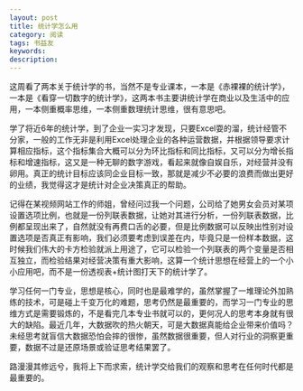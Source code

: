 ```yaml
---
layout: post
title: 统计学怎么用
category: 阅读
tags: 书益友
keywords:  
description: 
---
```


这周看了两本关于统计学的书，当然不是专业课本，一本是《赤裸裸的统计学》，一本是《看穿一切数字的统计学》，这两本书主要讲统计学在商业以及生活中的应用，一本侧重概率思维，一本侧重数理统计思维，很有意思吧。

学了将近6年的统计学，到了企业一实习才发现，只要Excel耍的溜，统计经管不分家，一般的工作无非是利用Excel处理企业的各种运营数据，并根据领导要求计算相应指标，这个指标集合大概可以分为环比指标和同比指标，又可以分为增长指标和增速指标，这又是一种无聊的数字游戏，看起来就像自娱自乐，对经营并没有卵用。真正的统计目标应该同企业目标一致，那就是减少不必要的浪费而做出更好的业绩，我觉得这才是统计对企业决策真正的帮助。

记得在某视频网站工作的师姐，曾经问过我一个问题，公司给了她男女会员对某项设置选项比例，也就是一份列联表数据，让她对其进行分析，一份列联表数据，比例都呈现出来了，自然就没有再费口舌的必要，但是比例数据可以反映出性别对设置选项是否真正有影响，我们必须要考虑到误差在内，毕竟只是一份样本数据，这时候我们伟大的卡方检验就派上用途了，它可以检验一个列联表的两个变量是否相互独立，而检验结果对经营决策有重大影响，这算一个统计思想在经营上的一个小小应用吧，而不是一份透视表+统计图打天下的统计学了。

学习任何一门专业，思想是核心，同时也是最难学的，虽然掌握了一堆理论外加熟练的技术，可是碰上千变万化的难题，思考仍然是最重要的，而学习一门专业的思维方式是需要锻炼的，不是看完几本专业书就可以的，更何况人的思考本身就有很大的缺陷。最近几年，大数据吹的热火朝天，可是大数据真能给企业带来价值吗？未经思考就盲信大数据恐怕会摔的很惨，虽然数据很重要，但人对行业的洞察更重要，数据不过是还原场景或验证思考结果罢了。

路漫漫其修远兮，我将上下而求索，统计学交给我们的观察和思考在任何时代都是最重要的。